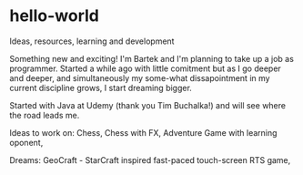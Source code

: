 # hello-world
Ideas, resources, learning and development

Something new and exciting! I'm Bartek and I'm planning to take up a job as programmer. 
Started a while ago with little comitment but as I go deeper and deeper, 
and simultaneously my some-what dissapointment in my current discipline grows, 
I start dreaming bigger.

Started with Java at Udemy (thank you Tim Buchalka!) and will see where the road leads me.

Ideas to work on:
Chess,
Chess with FX,
Adventure Game with learning oponent,

Dreams:
GeoCraft - StarCraft inspired fast-paced touch-screen RTS game,
